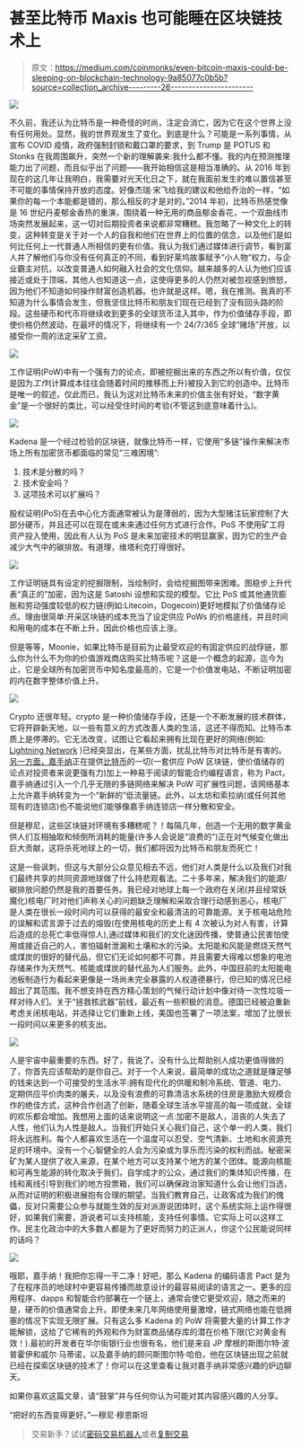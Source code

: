 # 甚至比特币 Maxis 也可能睡在区块链技术上

> 原文：<https://medium.com/coinmonks/even-bitcoin-maxis-could-be-sleeping-on-blockchain-technology-9a85077c0b5b?source=collection_archive---------26----------------------->

![](img/2c8c33d940b736829137363cf2a7c53d.png)

不久前，我还认为比特币是一种奇怪的时尚，注定会消亡，因为它在这个世界上没有任何用处。显然，我的世界观发生了变化。到底是什么？可能是一系列事情，从宣布 COVID 疫情，政府强制封锁和戴口罩的要求，到 Trump 是 POTUS 和 Stonks 在我周围飙升，突然一个新的理解袭来:我什么都不懂。我的内在预测推理能力出了问题，而且似乎出了问题——我开始相信这是相当准确的。从 2016 年到现在的这几年让我明白，我需要对光天化日之下，就在我面前发生的难以置信甚至不可能的事情保持开放的态度。好像杰瑞·宋飞给我的建议和他给乔治的一样，“如果你的每一个本能都是错的，那么相反的才是对的。”2014 年初，比特币热感觉像是 16 世纪丹麦郁金香热的重演，围绕着一种无用的商品郁金香花，一个双曲线市场突然发展起来，这一切对后期投资者来说都非常糟糕。我忽略了一种文化上的转变，这种转变是关于对一个人的自我和他们在世界上的位置的信念，以及他们是如何比任何上一代普通人所相信的更有价值。我认为我们通过媒体进行调节，看到富人并了解他们与你没有任何真正的不同，看到好莱坞故事赋予“小人物”权力，与企业霸主对抗，以改变普通人如何融入社会的文化信仰。越来越多的人认为他们应该接近或处于顶端，其他人也知道这一点，这使得更多的人仍然对被忽视感到愤怒，因为他们不知道如何操作财富创造机器。也许就是这样。嗯，我在推测。我真的不知道为什么事情会发生，但我坚信比特币和朋友们现在已经到了没有回头路的阶段。这些硬币和代币将继续收到更多的全球货币注入其中，作为价值储存手段，即使价格仍然波动，在最坏的情况下，将继续有一个 24/7/365 全球“赌场”开放，以接受你一周的法定采矿工资。

![](img/8f1e551c22fa8ef75651a44eea9f82ed.png)

工作证明(PoW)中有一个强有力的论点，即被挖掘出来的东西之所以有价值，仅仅是因为*工作*(计算成本往往会随着时间的推移而上升)被投入到它的创造中。比特币是唯一的叙述，仅此而已，我认为这对比特币未来的价值主张有好处，“数字黄金”是一个很好的类比，可以经受住时间的考验(不管这到底意味着什么)。

![](img/e4387705ad10bba97d943f011bf3290a.png)

Kadena 是一个经过检验的区块链，就像比特币一样，它使用“多链”操作来解决市场上所有加密货币都面临的常见“三难困境”:

1.  技术是分散的吗？
2.  技术安全吗？
3.  这项技术可以扩展吗？

股权证明(PoS)在去中心化方面通常被认为是薄弱的，因为大型赌注玩家控制了大部分硬币，并且还可以在现在或未来通过任何方式进行合作。PoS 不使用矿工将资产投入使用，因此有人认为 PoS 是未来加密技术的明显赢家，因为它的生产会减少大气中的碳排放。有道理，维塔利克打得很好。

![](img/3be52721813b67fed5a8a59b9d8e28e8.png)

工作证明链具有设定的挖掘限制，当绘制时，会给挖掘图带来困难。图稳步上升代表“真正的”加密，因为这是 Satoshi 设想和实现的模型。它比 PoS 或其他通货膨胀和劳动强度较低的权力链(例如:Litecoin，Dogecoin)更好地模拟了价值储存论点。理由很简单:开采区块链的成本充当了设定供应 PoWs 的价格底线，并且时间和用电的成本在不断上升，因此价格也应该上涨。

但是等等，Moonie，如果比特币是目前为止最受欢迎的有固定供应的战俘链，那么你为什么不为你的价值游戏商店购买比特币呢？这是一个概念的起源，迄今为止，它是全球所有加密货币中知名度最高的，它是一个价值发电站，不断证明加密的内在数字整体价值上升。

![](img/53c3298cb1af40ad0577d195b37282cc.png)

Crypto 还很年轻。crypto 是一种价值储存手段，还是一个不断发展的技术群体，它将开辟新天地，以一些有意义的方式改善人类的生活，这还不得而知。比特币本质上是停滞的。它无法改变，试图让它看起来拥有比现在更好的网络(例如: [Lightning Network](https://lightning.network/) )已经突显出，在某些方面，扰乱比特币对比特币是有害的。[另一方面，嘉手纳](http://kadena.io)正在提供[比特币](https://bitcoin.org/en/)的一切(一套供应 PoW 区块链，使价值储存的论点对投资者来说更强有力)加上一种易于阅读的智能合约编程语言，称为 Pact，嘉手纳通过引入一个几乎无限的多链网络来解决 PoW 可扩展性问题，该网络基本上允许嘉手纳转变为一个“新鲜的”低流量链。此外，以太坊和索拉纳(或任何其他现有的连锁店)也不能说他们能够像嘉手纳连锁店一样分散和安全。

但是穆尼，这些区块链对环境有多糟糕呢？！每隔几年，创造一个无用的数字黄金供人们互相抽取和倾倒所消耗的能量(许多人会说是“浪费的”)正在对气候变化做出巨大贡献，这将杀死地球上的一切，我们都将因为比特币和朋友而死亡！

这是一些讽刺，但这与大部分公众意见相去不远，他们对人类是什么以及我们对我们最终共享的共同资源地球做了什么持悲观看法。二十多年来，解决我们的能源/碳排放问题仍然是我的首要任务。我已经对地球上每一个政府在关闭(并且经常妖魔化)核电厂时对他们声称关心的问题缺乏理解和采取合理行动感到恶心，核电厂是人类在很长一段时间内可以获得的最安全和最清洁的可靠能源。关于核电站危险的误解和谎言源于过去的熔毁(在使用核电的历史上有 4 次被认为对人有害，计算后造成的总死亡率低得惊人),通过媒体和我们的文化迷因传播，使普通公民害怕使用或接近自己的人，害怕辐射泄漏和土壤和水的污染。太阳能和风能是燃烧天然气或煤炭的很好的替代品，但它们无论如何都不可靠，并且需要大得难以想象的电池存储来作为天然气、核能或煤炭的替代品为人们服务。此外，中国目前的太阳能电池板制造行为看起来更像是一场尚未完全暴露的人权道德暴行，但已知的情况已经超出了其范围。我不想支持在西方精心策划的气候行动计划中像对待一次性垃圾一样对待人们。关于“拯救核武器”前线，最近有一些积极的消息。德国已经被迫重新考虑关闭核电站，并选择让它们重新上线，美国也签署了一项法案，增加了比很长一段时间以来更多的核支出。

![](img/dc3ed0341bbf6e343adee73bed04dc46.png)

人是宇宙中最重要的东西。好了，我说了。没有什么比帮助别人成功更值得做的了，你首先应该帮助的是你自己。对于一个人来说，最简单的成功之道就是赚足够的钱来达到一个可接受的生活水平:拥有现代化的供暖和制冷系统、管道、电力、定期供应平价肉类的屠夫，以及没有浪费的可靠清洁水系统的住房是激励大规模合作的绝佳方式，这种合作创造了创新，随着全球生活水平提高的每一项成就，全球的欢乐都会增加。我想用上面的话来说明这一点:加密不是敌人，沮丧的人失去了人性，他们认为人性是敌人。当我们开始只关心我们自己，这个单一的人类，我们将永远胜利。每个人都喜欢生活在一个温度可以忍受、空气清新、土地和水资源充足的环境中。没有一个心智健全的人会为污染或为享乐而污染的权利而战。秘密采矿为某人提供了收入来源，在某个地方可以支持某个地方的某个团体。能源向核能和可再生能源的转化取决于我们，自学成才的公众，通过我们的集体知识传播，在线和离线引导到我们的地方投票箱，我们可以确保政治家知道什么会让他们当选，从而对证明的积极进展抱有合理的期望。当我们教育自己，让政客成为我们的傀儡，反对只需要公众参与就能生效的反对派游说团体时，这个系统实际上运作得很好，如果我们需要，游说者可以支持核能，支持任何事情。它实际上可以这样工作。民主化政治中的大多数人都是为了更好而努力的正派人，你这个公民能说同样的话吗？

![](img/cb426946153cab8bcb65b39ecc653946.png)

哦耶，嘉手纳！我把你忘得一干二净！好吧，那么 Kadena 的编码语言 Pact 是为了在程序员的地球村中更容易传播而故意设计的最容易阅读的语言之一。更多的应用程序、dapps 和智能合约部署在一个链上，通常会使它更受欢迎，随之而来的是，硬币的价值通常会上升。即使未来几年网络使用量激增，链式网络也能在低拥塞的情况下实现无限扩展。只有这么多 Kadena 的 PoW 将需要大量的计算工作才能解锁，这给了它稀有的外观和作为财富商品储存库的潜在价格下限(它对黄金有效！).最初的开发者在华尔街银行业也很有名，他们是来自 JP 摩根的斯图尔特·波普霍伊和威尔·马蒂诺，以及嘉手纳的顾问斯图尔特·哈伯，他在区块链出现之前就已经在探索区块链的技术了！你可以在这里查看让我对嘉手纳非常感兴趣的炉边聊天。

如果你喜欢这篇文章，请“鼓掌”并与任何你认为可能对其内容感兴趣的人分享。

“把好的东西变得更好。”—穆尼·穆恩斯坦

> 交易新手？试试[密码交易机器人](/coinmonks/crypto-trading-bot-c2ffce8acb2a)或者[复制交易](/coinmonks/top-10-crypto-copy-trading-platforms-for-beginners-d0c37c7d698c)